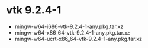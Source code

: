 # vtk 9.2.4-1

 - mingw-w64-i686-vtk-9.2.4-1-any.pkg.tar.xz
 - mingw-w64-x86_64-vtk-9.2.4-1-any.pkg.tar.xz
 - mingw-w64-ucrt-x86_64-vtk-9.2.4-1-any.pkg.tar.xz

